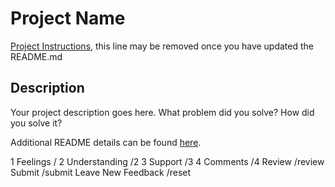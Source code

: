 # Project Name

[Project Instructions](./INSTRUCTIONS.md), this line may be removed once you have updated the README.md

## Description

Your project description goes here. What problem did you solve? How did you solve it?

Additional README details can be found [here](https://github.com/PrimeAcademy/readme-template/blob/master/README.md).


1 Feelings    /
2 Understanding  /2
3 Support    /3
4 Comments   /4
Review      /review
Submit    /submit
Leave New Feedback   /reset